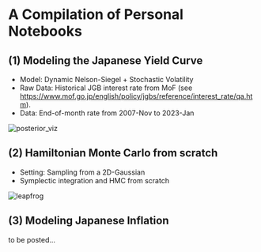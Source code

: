 # A Compilation of Personal Notebooks

## (1) Modeling the Japanese Yield Curve
 - Model: Dynamic Nelson-Siegel + Stochastic Volatility
 - Raw Data: Historical JGB interest rate from MoF (see https://www.mof.go.jp/english/policy/jgbs/reference/interest_rate/qa.htm).
 - Data: End-of-month rate from 2007-Nov to 2023-Jan

![posterior_viz](https://user-images.githubusercontent.com/46773720/218244358-b4f642c8-5d7d-49b5-9d34-3985b38cd47a.gif)

## (2) Hamiltonian Monte Carlo from scratch
- Setting: Sampling from a 2D-Gaussian
- Symplectic integration and HMC from scratch

![leapfrog](https://user-images.githubusercontent.com/46773720/219874506-0ba6258b-0987-42aa-9313-a0e0c9b50c3f.gif)

## (3) Modeling Japanese Inflation
to be posted...
